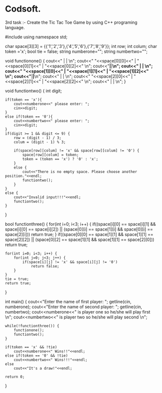 # Codsoft.
3rd task :- Create the Tic Tac Toe Game by using C++ programing language.

#include<iostream>
using namespace std;

char space[3][3] = {{'1','2','3'},{'4','5','6'},{'7','8','9'}};
int row;
int colum;
char token ='x';
bool tie = false;
string numberone="";
string numbertwo="";

void functionone() {
    cout<<"    |    |    \n";
    cout<<" "<<space[0][0]<<"  | "<<space[0][1]<<"  | "<<space[0][2]<<"  \n";
    cout<<"____|____|____\n";
    cout<<"    |    |    \n";
    cout<<" "<<space[1][0]<<"  | "<<space[1][1]<<"  | "<<space[1][2]<<"  \n";
    cout<<"____|____|____\n";
    cout<<"    |    |    \n";
    cout<<" "<<space[2][0]<<"  | "<<space[2][1]<<"  | "<<space[2][2]<<"  \n";
    cout<<"    |    |    \n";
}

void functiontwo() {
    int digit;

    if(token == 'x'){
        cout<<numberone<<" please enter: ";
        cin>>digit;
    }
    else if(token == '0'){
        cout<<numbertwo<<" please enter: ";
        cin>>digit;
    }
    if(digit >= 1 && digit <= 9) {
        row = (digit - 1) / 3;
        colum = (digit - 1) % 3;

        if(space[row][colum] != 'x' && space[row][colum] != '0') {
            space[row][colum] = token;
            token = (token == 'x') ? '0' : 'x';
        }
        else {
            cout<<"There is no empty space. Please choose another position."<<endl;
            functiontwo();
        }
    }
    else {
        cout<<"Invalid input!!!"<<endl;
        functiontwo();
    }
}

bool functionthree() {
    for(int i=0; i<3; i++) {
        if((space[i][0] == space[i][1] && space[i][0] == space[i][2]) || (space[0][i] == space[1][i] && space[0][i] == space[2][i]))
            return true;
    }
    if((space[0][0] == space[1][1] && space[1][1] == space[2][2]) || (space[0][2] == space[1][1] && space[1][1] == space[2][0]))
        return true;

    for(int i=0; i<3; i++) {
        for(int j=0; j<3; j++) {
            if(space[i][j] != 'x' && space[i][j] != '0')
                return false;
        } 
    }
    tie = true;
    return true;
}

int main() {
    cout<<"Enter the name of first player: ";
    getline(cin, numberone);
    cout<<"Enter the name of second player: ";
    getline(cin, numbertwo);
    cout<<numberone<<" is player one so he/she will play first \n";
    cout<<numbertwo<<" is player two so he/she will play second \n";

    while(!functionthree()) {
        functionone();
        functiontwo();
    }

    if(token == 'x' && !tie)
        cout<<numberone<<" Wins!!"<<endl;
    else if(token == '0' && !tie)
        cout<<numbertwo<<" Wins!!!"<<endl;
    else
        cout<<"It's a draw!"<<endl;

    return 0;
}
